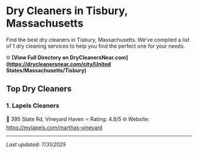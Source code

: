 # Dry Cleaners in Tisbury, Massachusetts

Find the best dry cleaners in Tisbury, Massachusetts. We've compiled a list of 1 dry cleaning services to help you find the perfect one for your needs.

🌐 **[View Full Directory on DryCleanersNear.com](https://drycleanersnear.com/city/United States/Massachusetts/Tisbury)**

## Top Dry Cleaners

### 1. Lapels Cleaners
📍 395 State Rd, Vineyard Haven
⭐ Rating: 4.8/5
🌐 Website: https://mylapels.com/marthas-vineyard


---

*Last updated: 7/31/2025*
